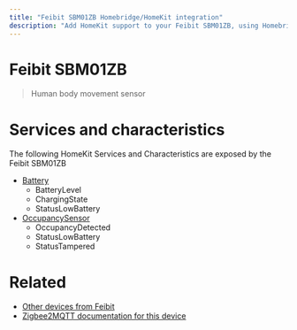 ```yaml
---
title: "Feibit SBM01ZB Homebridge/HomeKit integration"
description: "Add HomeKit support to your Feibit SBM01ZB, using Homebridge, Zigbee2MQTT and homebridge-z2m."
---
```

<!---
This file has been GENERATED using src/docgen/docgen.ts
DO NOT EDIT THIS FILE MANUALLY!
-->
# Feibit SBM01ZB
> Human body movement sensor


# Services and characteristics
The following HomeKit Services and Characteristics are exposed by
the Feibit SBM01ZB

* [Battery](../../battery.md)
  * BatteryLevel
  * ChargingState
  * StatusLowBattery
* [OccupancySensor](../../sensors.md)
  * OccupancyDetected
  * StatusLowBattery
  * StatusTampered


# Related
* [Other devices from Feibit](../index.md#feibit)
* [Zigbee2MQTT documentation for this device](https://www.zigbee2mqtt.io/devices/SBM01ZB.html)